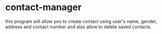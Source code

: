 # contact-manager
this program will allow you to create contact using user's name, gender, address and contact number and also allow to delete  saved contacts. 
